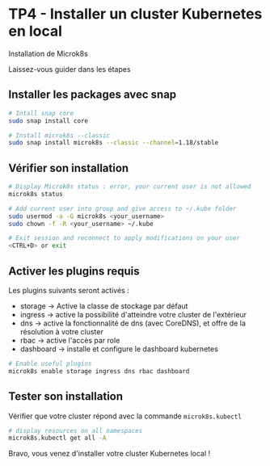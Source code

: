# TP4 - Installer un cluster Kubernetes en local

Installation de Microk8s

Laissez-vous guider dans les étapes

## Installer les packages avec snap

```bash
# Intall snap core
sudo snap install core

# Install microk8s --classic
sudo snap install microk8s --classic --channel=1.18/stable
```

## Vérifier son installation

```bash
# Display Microk8s status : error, your current user is not allowed
microk8s status

# Add current user into group and give access to ~/.kube folder
sudo usermod -a -G microk8s <your_username>
sudo chown -f -R <your_username> ~/.kube

# Exit session and reconnect to apply modifications on your user
<CTRL+D> or exit
```

## Activer les plugins requis

Les plugins suivants seront activés :

* storage -> Active la classe de stockage par défaut
* ingress -> active la possibilité d'atteindre votre cluster de l'extérieur
* dns -> active la fonctionnalité de dns (avec CoreDNS), et offre de la résolution à votre cluster
* rbac -> active l'accès par role
* dashboard -> installe et configure le dashboard kubernetes


```bash
# Enable useful plugins
microk8s enable storage ingress dns rbac dashboard
```

## Tester son installation

Vérifier que votre cluster répond avec la commande `microk8s.kubectl`

```bash
# display resources on all namespaces
microk8s.kubectl get all -A
```

Bravo, vous venez d'installer votre cluster Kubernetes local !


